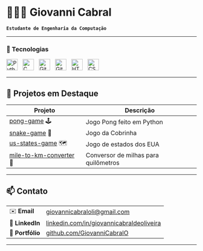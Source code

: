# 👨🏻‍💻 Giovanni Cabral  

**`Estudante de Engenharia da Computação`**

---

### 🤖 Tecnologias

<img align="left" alt="Python" title="Python" width="30px" style="padding-right: 10px;" src="https://cdn.jsdelivr.net/gh/devicons/devicon@latest/icons/python/python-original.svg"/>
<img align="left" alt="C" title="C" width="30px" style="padding-right: 10px;" src="https://cdn.jsdelivr.net/gh/devicons/devicon@latest/icons/c/c-original.svg"/>
<img align="left" alt="Git" title="Git" width="30px" style="padding-right: 10px;" src="https://cdn.jsdelivr.net/gh/devicons/devicon@latest/icons/git/git-original.svg"/>
<img align="left" alt="GitHub" title="GitHub" width="30px" style="padding-right: 10px;" src="https://cdn.jsdelivr.net/gh/devicons/devicon@latest/icons/github/github-original.svg"/>
<img align="left" alt="HTML" title="HTML" width="30px" style="padding-right: 10px;" src="https://cdn.jsdelivr.net/gh/devicons/devicon@latest/icons/html5/html5-original.svg"/>
<img align="left" alt="CSS" title="CSS" width="30px" style="padding-right: 10px;" src="https://cdn.jsdelivr.net/gh/devicons/devicon@latest/icons/css3/css3-original.svg"/>

<br/>
<br/>

---

## 🚀 Projetos em Destaque  

| Projeto | Descrição |
|---------|-----------|
| [pong-game](https://github.com/GiovanniCabralO/pong-game) 🕹️ | Jogo Pong feito em Python |
| [snake-game](https://github.com/GiovanniCabralO/snake-game) 🐍 | Jogo da Cobrinha |
| [us-states-game](https://github.com/GiovanniCabralO/us-states-game) 🗺️ | Jogo de estados dos EUA |
| [mile-to-km-converter](https://github.com/GiovanniCabralO/mile-to-km-converter) 📏 | Conversor de milhas para quilômetros |

---

## 📫 Contato  

| | |
|---|---|
| ✉️ **Email** | [giovannicabraloli@gmail.com](mailto:giovannicabraloli@gmail.com) |
| 🔗 **LinkedIn** | [linkedin.com/in/giovannicabraldeoliveira](https://www.linkedin.com/in/giovannicabraldeoliveira/) |
| 📂 **Portfólio** | [github.com/GiovanniCabralO](https://github.com/GiovanniCabralO) |

---
